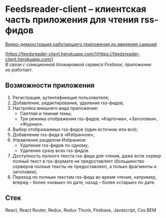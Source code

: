 # Feedsreader-client – клиентская часть приложения для чтения rss-фидов

[Видео-демонстрация работающего приложения до введения санкций](https://player.vimeo.com/video/600475213?h=4bc8735143)

[https://feedsreader-client.herokuapp.com/](https://feedsreader-client.herokuapp.com/) <br>
*В&nbsp;связи с&nbsp;санкционной блокировкой сервиса Firebase, приложение не&nbsp;работает*.
<!--По ссылке может открываться дольше обычного, это связяно с ограничениями бесплатного хостинга.-->

## Возможности приложения <br>

1. Регистрация, аутентификация пользователя;
2. Добавление, редактирование, удаление rss-фидов;
3. Настройка внешнего вида приложения:
    - Светлая и темная темы;
    - Три режима отображения rss-фидов: &laquo;Карточки&raquo;, &laquo;Заголовки&raquo;, &laquo;Журнал&raquo;.
4. Выбор отображаемых rss-фидов (один источник или все);
5. Добавление rss-фида в &laquo;Избранное&raquo;;
6. Управление разделом Избранное:
    - Удаление rss-фидов по одному;
    - Удаление сразу всех rss-фидов.
7. Доступность полного текста rss-фида для чтения, даже если сервер полный текст в rss-формате не предоставляет (большинство серверов полные тексты не предоставляют, а только фрагменты и заголовки);
8. Переход по полным текстам rss-фида во время чтения, например, вперед – более &laquo;новые&raquo; по дате, назад – более &laquo;старые&raquo; по дате.
## Стек
React, React Router, Redux, Redux Thunk, Firebase, Javascript, Css BEM

